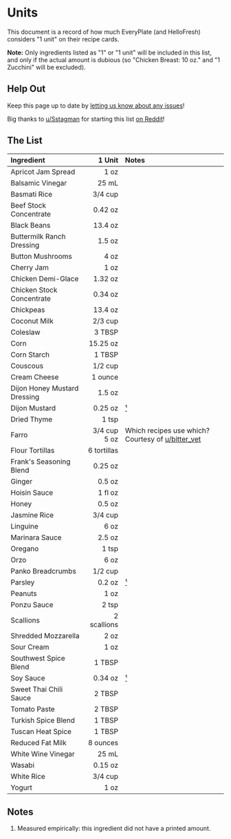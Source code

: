# Units

This document is a record of how much EveryPlate (and HelloFresh) considers "1 unit" on
their recipe cards.

**Note:** Only ingredients listed as "1" or "1 unit" will be included in this list, and
only if the actual amount is dubious (so "Chicken Breast: 10 oz." and "1 Zucchini" will
be excluded).

## Help Out

Keep this page up to date by [letting us know about any issues](https://github.com/eslindsey/everyplate/issues)!

Big thanks to [u/Sstagman](https://www.reddit.com/user/Sstagman/) for starting this list
[on Reddit](https://www.reddit.com/r/everyplate/comments/et0ggm/1_unit/)!

## The List

| Ingredient | 1 Unit | Notes |
|:-----------|-------:|:------|
| Apricot Jam Spread | 1 oz |
| Balsamic Vinegar | 25 mL |
| Basmati Rice | 3/4 cup |
| Beef Stock Concentrate | 0.42 oz |
| Black Beans | 13.4 oz |
| Buttermilk Ranch Dressing | 1.5 oz |
| Button Mushrooms | 4 oz |
| Cherry Jam | 1 oz |
| Chicken Demi-Glace | 1.32 oz |
| Chicken Stock Concentrate | 0.34 oz |
| Chickpeas | 13.4 oz |
| Coconut Milk | 2/3 cup |
| Coleslaw | 3 TBSP |
| Corn | 15.25 oz |
| Corn Starch | 1 TBSP |
| Couscous | 1/2 cup |
| Cream Cheese | 1 ounce |
| Dijon Honey Mustard Dressing | 1.5 oz |
| Dijon Mustard | 0.25 oz | [¹](#notes) |
| Dried Thyme | 1 tsp |
| Farro | 3/4 cup<br/>5 oz | Which recipes use which? Courtesy of [u/bitter_vet](https://www.reddit.com/user/bitter_vet/) |
| Flour Tortillas | 6 tortillas |
| Frank's Seasoning Blend | 0.25 oz |
| Ginger | 0.5 oz |
| Hoisin Sauce | 1 fl oz |
| Honey | 0.5 oz |
| Jasmine Rice | 3/4 cup |
| Linguine | 6 oz |
| Marinara Sauce | 2.5 oz |
| Oregano | 1 tsp |
| Orzo | 6 oz |
| Panko Breadcrumbs | 1/2 cup |
| Parsley | 0.2 oz | [¹](#notes) |
| Peanuts | 1 oz |
| Ponzu Sauce | 2 tsp |
| Scallions | 2 scallions |
| Shredded Mozzarella | 2 oz |
| Sour Cream | 1 oz |
| Southwest Spice Blend | 1 TBSP |
| Soy Sauce | 0.34 oz | [¹](#notes) |
| Sweet Thai Chili Sauce | 2 TBSP |
| Tomato Paste | 2 TBSP |
| Turkish Spice Blend | 1 TBSP |
| Tuscan Heat Spice | 1 TBSP |
| Reduced Fat Milk | 8 ounces |
| White Wine Vinegar | 25 mL |
| Wasabi | 0.15 oz |
| White Rice | 3/4 cup |
| Yogurt | 1 oz |

## Notes

1. Measured empirically: this ingredient did not have a printed amount.
